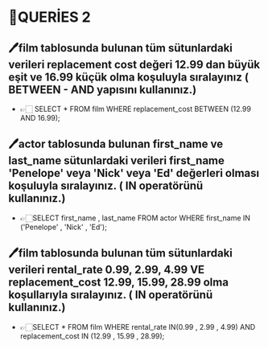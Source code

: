 # 📒QUERİES 2
## 🖊️film tablosunda bulunan tüm sütunlardaki verileri replacement cost değeri 12.99 dan büyük eşit ve 16.99 küçük olma koşuluyla sıralayınız ( BETWEEN - AND yapısını kullanınız.)
- 👉🏻 SELECT * FROM film WHERE replacement_cost BETWEEN (12.99 AND 16.99);
## 🖊️actor tablosunda bulunan first_name ve last_name sütunlardaki verileri first_name 'Penelope' veya 'Nick' veya 'Ed' değerleri olması koşuluyla sıralayınız. ( IN operatörünü kullanınız.)
- 👉🏻SELECT first_name , last_name FROM actor WHERE first_name IN ('Penelope' , 'Nick' , 'Ed');
## 🖊️film tablosunda bulunan tüm sütunlardaki verileri rental_rate 0.99, 2.99, 4.99 VE replacement_cost 12.99, 15.99, 28.99 olma koşullarıyla sıralayınız. ( IN operatörünü kullanınız.)
- 👉🏻SELECT * FROM film WHERE rental_rate IN(0.99 , 2.99 , 4.99) AND replacement_cost IN (12.99 , 15.99 , 28.99);
